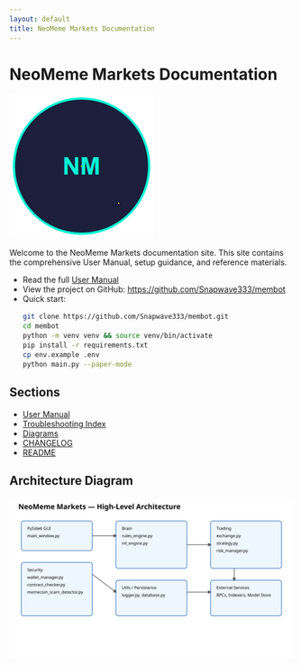 ```yaml
---
layout: default
title: NeoMeme Markets Documentation
---
```


# NeoMeme Markets Documentation

![Logo](https://raw.githubusercontent.com/Snapwave333/membot/main/assets/sprites/logo_main.png)

Welcome to the NeoMeme Markets documentation site. This site contains the comprehensive User Manual, setup guidance, and reference materials.

- Read the full [User Manual](./user-manual.html)
- View the project on GitHub: https://github.com/Snapwave333/membot
- Quick start:
  ```bash
  git clone https://github.com/Snapwave333/membot.git
  cd membot
  python -m venv venv && source venv/bin/activate
  pip install -r requirements.txt
  cp env.example .env
  python main.py --paper-mode
  ```

## Sections
- [User Manual](./user-manual.html)
- [Troubleshooting Index](./troubleshooting.html)
- [Diagrams](./diagrams.html)
- [CHANGELOG](https://github.com/Snapwave333/membot/blob/main/CHANGELOG.md)
- [README](https://github.com/Snapwave333/membot/blob/main/README.md)

## Architecture Diagram
![System Architecture](./assets/architecture.svg)
